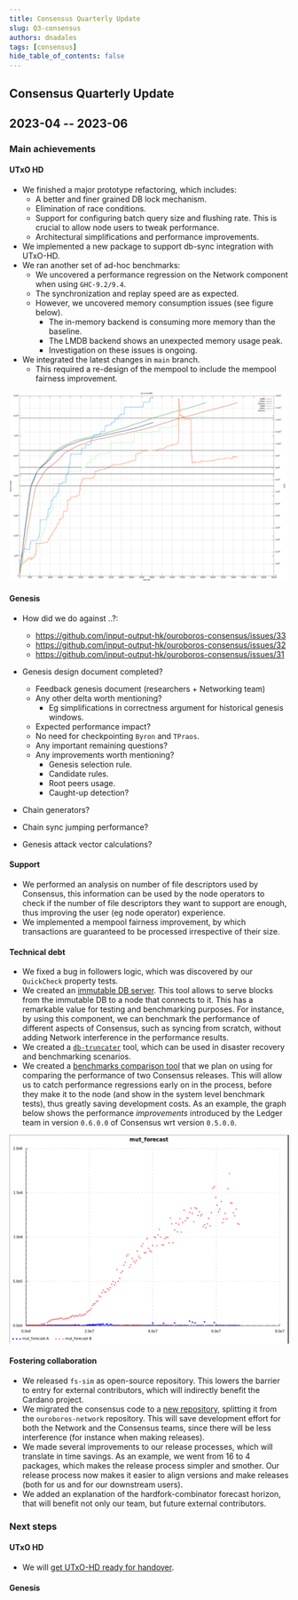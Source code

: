 ```yaml
---
title: Consensus Quarterly Update
slug: Q3-consensus
authors: dnadales
tags: [consensus]
hide_table_of_contents: false
---
```


## Consensus Quarterly Update
## 2023-04 -- 2023-06

### Main achievements

#### UTxO HD

- We finished a major prototype refactoring, which includes:
    - A better and finer grained DB lock mechanism.
    - Elimination of race conditions.
    - Support for configuring batch query size and flushing rate. This is crucial to allow node users to tweak performance.
    - Architectural simplifications and performance improvements.
- We implemented a new package to support db-sync integration with UTxO-HD.
- We ran another set of ad-hoc benchmarks:
    - We uncovered a performance regression on the Network component when using `GHC-9.2/9.4`.
    - The synchronization and replay speed are as expected.
    - However, we uncovered memory consumption issues (see figure below).
        - The in-memory backend is consuming more memory than the baseline.
        - The LMDB backend shows an unexpected memory usage peak.
        - Investigation on these issues is ongoing.
- We integrated the latest changes in `main` branch.
    - This required a re-design of the mempool to include the mempool fairness
      improvement.

![](/images/consensus/2023-Q2-utxo-hd-sync-ad-hoc-benchmarks.png)

#### Genesis

- How did we do against ..?:
    - https://github.com/input-output-hk/ouroboros-consensus/issues/33
    - https://github.com/input-output-hk/ouroboros-consensus/issues/32
    - https://github.com/input-output-hk/ouroboros-consensus/issues/31

- Genesis design document completed?
   - Feedback genesis document (researchers + Networking team)
   - Any other delta worth mentioning?
       - Eg simplifications in correctness argument for historical genesis windows.
   - Expected performance impact?
   - No need for checkpointing `Byron` and `TPraos`.
   - Any important remaining questions?
   - Any improvements worth mentioning?
       - Genesis selection rule.
       - Candidate rules.
       - Root peers usage.
       - Caught-up detection?

- Chain generators?

- Chain sync jumping performance?

- Genesis attack vector calculations?

#### Support
- We performed an analysis on number of file descriptors used by Consensus, this
  information can be used by the node operators to check if the number of file
  descriptors they want to support are enough, thus improving the user (eg node
  operator) experience.
- We implemented a mempool fairness improvement, by which transactions are
  guaranteed to be processed irrespective of their size.

#### Technical debt

- We fixed a bug in followers logic, which was discovered by our `QuickCheck`
property tests.
- We created an [immutable DB
  server](https://github.com/input-output-hk/ouroboros-consensus/pull/68). This tool allows to serve blocks from the immutable DB to a node that connects to it. This has a remarkable value for testing and benchmarking purposes. For instance, by using this component, we can benchmark the performance of different aspects of Consensus, such as syncing from scratch, without adding Network interference in the performance results.
- We created a [`db-truncater`](https://github.com/input-output-hk/ouroboros-consensus/pull/70) tool, which can be used in disaster recovery and benchmarking scenarios.
- We created a [benchmarks comparison tool](https://github.com/input-output-hk/ouroboros-consensus/pull/161) that we plan on using for comparing the performance of two Consensus releases. This will allow us to catch performance regressions early on in the process, before they make it to the node (and show in the system level benchmark tests), thus greatly saving development costs. As an example, the graph below shows the performance *improvements* introduced by the Ledger team in version `0.6.0.0` of Consensus wrt version `0.5.0.0`.

![](/images/consensus/2023-Q2-beacon-graph.png)

#### Fostering collaboration

- We released `fs-sim` as open-source repository. This lowers the barrier to entry for external contributors, which will indirectly benefit the Cardano project.
- We migrated the consensus code to a [new repository](https://github.com/input-output-hk/ouroboros-consensus), splitting
it from the `ouroboros-network` repository. This will save development effort for both the Network and the Consensus teams, since there will be less interference (for instance when making releases).
- We made several improvements to our release processes, which will translate in time savings. As an example, we went from 16 to 4 packages, which makes the release process simpler and smother. Our release process now makes it easier to align versions and make releases (both for us and for our downstream users).
- We added an explanation of the hardfork-combinator forecast horizon, that will benefit not only our team, but future external contributors.

### Next steps

#### UTxO HD

- We will [get UTxO-HD ready for handover](https://github.com/input-output-hk/ouroboros-consensus/issues/28).

#### Genesis
